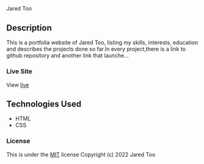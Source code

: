##
Jared Too
## Description
This is a portfolia website of Jared Too, listing my skills, interests, education and describes the projects done so far.In every project,there is a link to github repository and another link that launche...
### Live Site
View [live](https://jaredtoo.github.io/portfolia/)
## Technologies Used
* HTML
* CSS
### License
This is under the [MIT](LICENSE) license
Copyright (c) 2022 Jared Too
